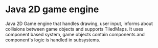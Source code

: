 # Java 2D game engine

Java 2D Game engine that handles drawing, user input, informs about collisions between game objects and supports TiledMaps. It uses component based system, game objects contain components and component's logic is handled in subsystems.
